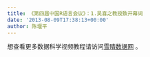 ```yaml
---
title: 《第四届中国R语言会议》：1.吴喜之教授致开幕词
date: '2013-08-09T17:38:13+00:00'
author: 陈堰平
---
```


想查看更多数据科学视频教程请访问[雪晴数据网](http://xueqing.cc/) 。
